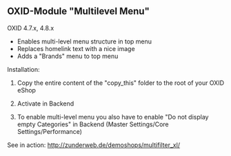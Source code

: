 
OXID-Module "Multilevel Menu"
-----------------------------------------------
OXID 4.7.x, 4.8.x

- Enables multi-level menu structure in top menu
- Replaces homelink text with a nice image
- Adds a "Brands" menu to top menu

Installation:

1) Copy the entire content of the "copy_this" folder to the root of your OXID eShop

2) Activate in Backend

3) To enable multi-level menu you also have to enable "Do not display empty Categories" in Backend (Master Settings/Core Settings/Performance)

See in action: http://zunderweb.de/demoshops/multifilter_xl/